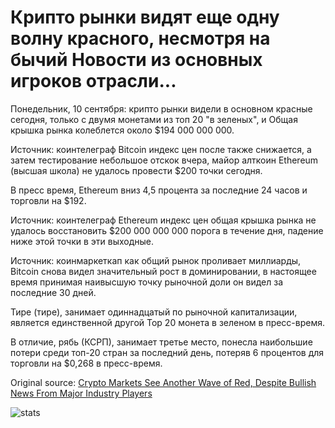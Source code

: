 # Крипто рынки видят еще одну волну красного, несмотря на бычий Новости из основных игроков отрасли...

Понедельник, 10 сентября: крипто рынки видели в основном красные сегодня, только с двумя монетами из топ 20 "в зеленых", и Общая крышка рынка колеблется около $194 000 000 000.

Источник: коинтелеграф Bitcoin индекс цен после также снижается, а затем тестирование небольшое отскок вчера, майор алткоин Ethereum (высшая школа) не удалось провести $200 точки сегодня.

В пресс время, Ethereum вниз 4,5 процента за последние 24 часов и торговли на $192.

Источник: коинтелеграф Ethereum индекс цен общая крышка рынка не удалось восстановить $200 000 000 000 порога в течение дня, падение ниже этой точки в эти выходные.

Источник: коинмаркеткап как общий рынок проливает миллиарды, Bitcoin снова видел значительный рост в доминировании, в настоящее время принимая наивысшую точку рыночной доли он видел за последние 30 дней.

Тире (тире), занимает одиннадцатый по рыночной капитализации, является единственной другой Top 20 монета в зеленом в пресс-время.

В отличие, рябь (КСРП), занимает третье место, понесла наибольшие потери среди топ-20 стран за последний день, потеряв 6 процентов для торговли на $0,268 в пресс-время.

Original source: [Crypto Markets See Another Wave of Red, Despite Bullish News From Major Industry Players](https://cointelegraph.com/news/crypto-markets-see-another-wave-of-red-despite-bullish-news-from-major-industry-players)

![stats](https://c.statcounter.com/11760860/0/a89fa40b/1/ "stats")